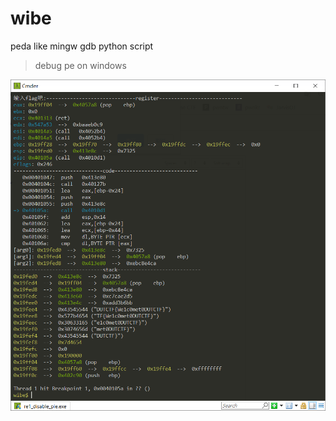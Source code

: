 # wibe
peda like mingw gdb python script

> debug pe on windows

![enter description here](./img/screen.png)
